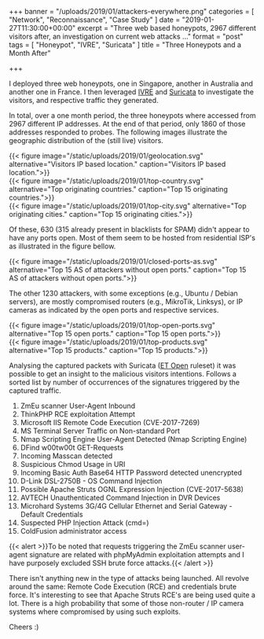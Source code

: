 +++
banner = "/uploads/2019/01/attackers-everywhere.png"
categories = [ "Network", "Reconnaissance", "Case Study" ]
date = "2019-01-27T11:30:00+00:00"
excerpt = "Three web based honeypots, 2967 different visitors after, an investigation on current web attacks ..."
format = "post"
tags = [ "Honeypot", "IVRE", "Suricata" ]
title = "Three Honeypots and a Month After"

+++

I deployed three web honeypots, one in Singapore, another in Australia and another one in France. I then leveraged [IVRE](1) and [Suricata](2) to investigate the visitors, and respective traffic they generated.

<!--more-->

In total, over a one month period, the three honeypots where accessed from 2967 different IP addresses. At the end of that period, only 1860 of those addresses responded to probes. The following images illustrate the geographic distribution of the (still live) visitors.

<div class="row">
  <div class="col-md-12 col-sm-12">
  {{< figure image="/static/uploads/2019/01/geolocation.svg" alternative="Visitors IP based location." caption="Visitors IP based location.">}}
  </div>
</div>
<div class="row">
  <div class="col-md-6 col-sm-12">
  {{< figure image="/static/uploads/2019/01/top-country.svg" alternative="Top originating countries." caption="Top 15 originating countries.">}}
  </div>
  <div class="col-md-6 col-sm-12">
  {{< figure image="/static/uploads/2019/01/top-city.svg" alternative="Top originating cities." caption="Top 15 originating cities.">}}
  </div>
</div>

Of these, 630 (315 already present in blacklists for SPAM) didn't appear to have any ports open. Most of them seem to be hosted from residential ISP's as illustrated in the figure bellow.

<div class="row justify-content-center">
  <div class="col-md-8 col-sm-6">
  {{< figure image="/static/uploads/2019/01/closed-ports-as.svg" alternative="Top 15 AS of attackers without open ports." caption="Top 15 AS of attackers without open ports.">}}
  </div>
</div>

The other 1230 attackers, with some exceptions (e.g., Ubuntu / Debian servers), are mostly compromised routers (e.g., MikroTik, Linksys), or IP cameras as indicated by the open ports and respective services.

<div class="row">
  <div class="col-md-6 col-sm-12">
  {{< figure image="/static/uploads/2019/01/top-open-ports.svg" alternative="Top 15 open ports." caption="Top 15 open ports.">}}
  </div>
  <div class="col-md-6 col-sm-12">
  {{< figure image="/static/uploads/2019/01/top-products.svg" alternative="Top 15 products." caption="Top 15 products.">}}
  </div>
</div>

Analysing the captured packets with Suricata ([ET Open](3) ruleset) it was possible to get an insight to the malicious visitors intentions. Follows a sorted list by number of occurrences of the signatures triggered by the captured traffic.

1. ZmEu scanner User-Agent Inbound
1. ThinkPHP RCE exploitation Attempt
1. Microsoft IIS Remote Code Execution (CVE-2017-7269)
1. MS Terminal Server Traffic on Non-standard Port
1. Nmap Scripting Engine User-Agent Detected (Nmap Scripting Engine)
1. DFind w00tw00t GET-Requests
1. Incoming Masscan detected
1. Suspicious Chmod Usage in URI
1. Incoming Basic Auth Base64 HTTP Password detected unencrypted
1. D-Link DSL-2750B - OS Command Injection
1. Possible Apache Struts OGNL Expression Injection (CVE-2017-5638)
1. AVTECH Unauthenticated Command Injection in DVR Devices
1. Microhard Systems 3G/4G Cellular Ethernet and Serial Gateway - Default Credentials
1. Suspected PHP Injection Attack (cmd=)
1. ColdFusion administrator access

{{< alert >}}To be noted that requests triggering the ZmEu scanner user-agent signature are related with phpMyAdmin exploitation attempts and I have purposely excluded SSH brute force attacks.{{< /alert >}}

There isn't anything new in the type of attacks being launched. All revolve around the same: Remote Code Execution (RCE) and credentials brute force. It's interesting to see that Apache Struts RCE's are being used quite a lot. There is a high probability that some of those non-router / IP camera systems where compromised by using such exploits.

Cheers :)

[1]: https://github.com/cea-sec/ivre "IVRE GitHub Project"
[2]: https://github.com/OISF/suricata "Suricata GitHub Project"
[3]: https://rules.emergingthreats.net "EmergingThreats Rules Repository"
